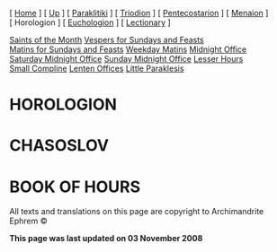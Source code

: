 \[ [Home](index.md) \] \[ [Up](liturgic.md) \] \[ [Paraklitiki](oktoich.md) \] \[ [Triodion](triodion.md) \] \[ [Pentecostarion](pentecos.md) \] \[ [Menaion](menaion.md) \] \[ Horologion \] \[ [Euchologion](eucholog.md) \] \[ [Lectionary](lectionary.md) \]

[Saints of the Month](saintsof.md) [Vespers for Sundays and Feasts](vespers.md) [Matins for Sundays and Feasts](mat-sun.md) [Weekday Matins](weekday_matins.md) [Midnight Office](midnight_office.md) [Saturday Midnight Office](saturday_midnight_office.md) [Sunday Midnight Office](sunday_midnight_office.md) [Lesser Hours](lesser_hours.md) [Small Compline](small_compline.md) [Lenten Offices](lenten_offices.md) [Little Paraklesis](lit-parak.md)

HOROLOGION
==========

CHASOSLOV
=========

BOOK OF HOURS
=============

All texts and translations on this page are copyright to Archimandrite Ephrem ©

**This page was last updated on 03 November 2008**
